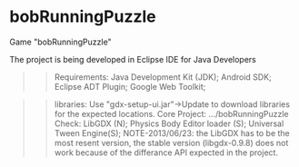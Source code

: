 bobRunningPuzzle
================

Game "bobRunningPuzzle"

The project is being developed in Eclipse IDE for Java Developers

>> Requirements:
Java Development Kit (JDK);
Android SDK;
Eclipse ADT Plugin;
Google Web Toolkit;

>> libraries:
Use "gdx-setup-ui.jar"->Update to download libraries for the expected locations.
Core Project: .../bobRunningPuzzle
Check: LibGDX (N); Physics Body Editor loader (S); Universal Tween Engine(S);
NOTE-2013/06/23: the LibGDX has to be the most resent version, the stable version (libgdx-0.9.8) does not work because of the differance API expected in the project.
